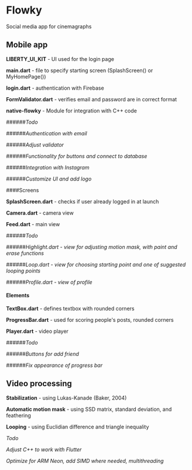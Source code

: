 # Flowky
Social media app for cinemagraphs

## Mobile app

**LIBERTY_UI_KIT** - UI used for the login page

**main.dart** - file to specify starting screen (SplashScreen() or MyHomePage())

**login.dart** - authentication with Firebase

**FormValidator.dart** - verifies email and password are in correct format

**native-flowky** - Module for integration with C++ code

######*Todo*

######*Authentication with email*

######*Adjust validator*

######*Functionality for buttons and connect to database*

######*Integration with Instagram*

######*Customize UI and add logo*

####Screens

**SplashScreen.dart** - checks if user already logged in at launch

**Camera.dart** - camera view

**Feed.dart** - main view

######*Todo*

######*Highlight.dart - view for adjusting motion mask, with paint and erase functions*

######*Loop.dart - view for choosing starting point and one of suggested looping points*

######*Profile.dart - view of profile*

#### Elements

**TextBox.dart** - defines textbox with rounded corners

**ProgressBar.dart** - used for scoring people's posts, rounded corners

**Player.dart** - video player

######*Todo*

######*Buttons for add friend*

######*Fix appearance of progress bar*

## Video processing

**Stabilization** - using Lukas-Kanade (Baker, 2004)

**Automatic motion mask** - using SSD matrix, standard deviation, and feathering

**Looping** - using Euclidian difference and triangle inequality

*Todo*

*Adjust C++ to work with Flutter*

*Optimize for ARM Neon, add SIMD where needed, multithreading*
